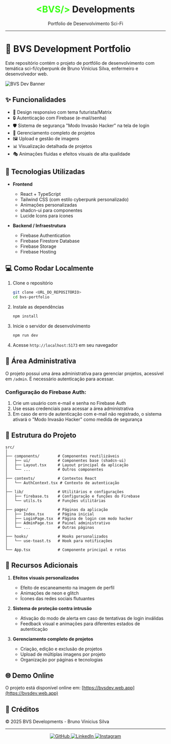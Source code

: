 
<div align="center">
  <h1><span style="color:#39FF14;">&lt;BVS/&gt;</span> Developments</h1>
  <p>Portfolio de Desenvolvimento Sci-Fi</p>
  <hr>
</div>

# 🧠 BVS Development Portfolio

Este repositório contém o projeto de portfólio de desenvolvimento com temática sci-fi/cyberpunk de Bruno Vinícius Silva, enfermeiro e desenvolvedor web.

![BVS Dev Banner](https://firebasestorage.googleapis.com/v0/b/projetos-bruno-1d53d.appspot.com/o/screenshots%2Fbanner-bvs.png?alt=media)

## ✨ Funcionalidades

- 📱 Design responsivo com tema futurista/Matrix
- 🔒 Autenticação com Firebase (e-mail/senha)
- 🛡️ Sistema de segurança "Modo Invasão Hacker" na tela de login
- 📂 Gerenciamento completo de projetos
- 🖼️ Upload e gestão de imagens
- 📊 Visualização detalhada de projetos
- 🎭 Animações fluidas e efeitos visuais de alta qualidade

## 🚀 Tecnologias Utilizadas

- **Frontend**
  - React + TypeScript
  - Tailwind CSS (com estilo cyberpunk personalizado)
  - Animações personalizadas
  - shadcn-ui para componentes
  - Lucide Icons para ícones

- **Backend / Infraestrutura**
  - Firebase Authentication
  - Firebase Firestore Database
  - Firebase Storage
  - Firebase Hosting

## 💻 Como Rodar Localmente

1. Clone o repositório
   ```bash
   git clone <URL_DO_REPOSITÓRIO>
   cd bvs-portfolio
   ```

2. Instale as dependências
   ```bash
   npm install
   ```

3. Inicie o servidor de desenvolvimento
   ```bash
   npm run dev
   ```

4. Acesse `http://localhost:5173` em seu navegador

## 🔐 Área Administrativa

O projeto possui uma área administrativa para gerenciar projetos, acessível em `/admin`. É necessário autenticação para acessar.

### Configuração do Firebase Auth:

1. Crie um usuário com e-mail e senha no Firebase Auth
2. Use essas credenciais para acessar a área administrativa
3. Em caso de erro de autenticação com e-mail não registrado, o sistema ativará o "Modo Invasão Hacker" como medida de segurança

## 📁 Estrutura do Projeto

```
src/
│
├── components/        # Componentes reutilizáveis
│   ├── ui/            # Componentes base (shadcn-ui)
│   ├── Layout.tsx     # Layout principal da aplicação
│   └── ...            # Outros componentes
│
├── contexts/          # Contextos React
│   └── AuthContext.tsx # Contexto de autenticação
│
├── lib/               # Utilitários e configurações
│   ├── firebase.ts    # Configuração e funções do Firebase
│   └── utils.ts       # Funções utilitárias
│
├── pages/             # Páginas da aplicação
│   ├── Index.tsx      # Página inicial
│   ├── LoginPage.tsx  # Página de login com modo hacker
│   ├── AdminPage.tsx  # Painel administrativo
│   └── ...            # Outras páginas
│
├── hooks/             # Hooks personalizados
│   └── use-toast.ts   # Hook para notificações
│
└── App.tsx            # Componente principal e rotas
```

## 🧩 Recursos Adicionais

1. **Efeitos visuais personalizados**
   - Efeito de escaneamento na imagem de perfil
   - Animações de neon e glitch
   - Ícones das redes sociais flutuantes

2. **Sistema de proteção contra intrusão**
   - Ativação do modo de alerta em caso de tentativas de login inválidas
   - Feedback visual e animações para diferentes estados de autenticação

3. **Gerenciamento completo de projetos**
   - Criação, edição e exclusão de projetos
   - Upload de múltiplas imagens por projeto
   - Organização por páginas e tecnologias

## 🌐 Demo Online

O projeto está disponível online em:
[https://bvsdev.web.app](https://bvsdev.web.app)

## 🙌 Créditos

© 2025 BVS Developments - Bruno Vinicius Silva

---

<div align="center">
  <p>
    <a href="https://github.com/bruvini" target="_blank">
      <img src="https://img.shields.io/badge/GitHub-%23121011.svg?style=for-the-badge&logo=github&logoColor=white" alt="GitHub">
    </a>
    <a href="https://www.linkedin.com/in/enfbrunovinicius" target="_blank">
      <img src="https://img.shields.io/badge/LinkedIn-%230077B5.svg?style=for-the-badge&logo=linkedin&logoColor=white" alt="LinkedIn">
    </a>
    <a href="https://www.instagram.com/bruvini/" target="_blank">
      <img src="https://img.shields.io/badge/Instagram-%23E4405F.svg?style=for-the-badge&logo=instagram&logoColor=white" alt="Instagram">
    </a>
  </p>
</div>
